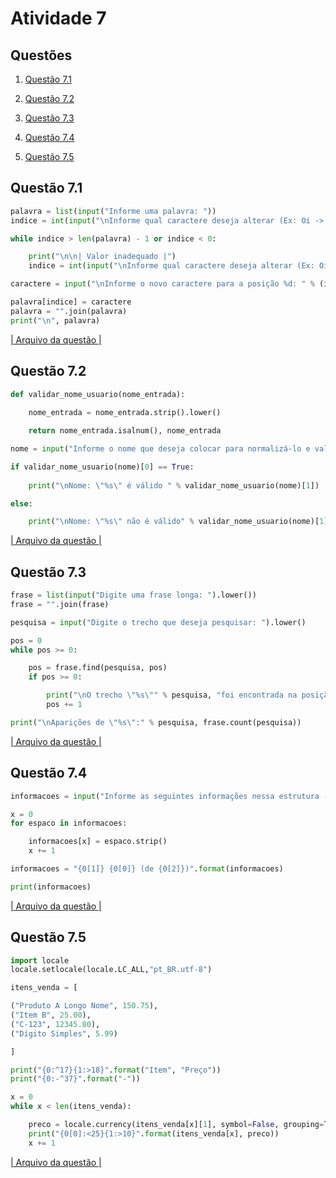 # Atividade 7
## Questões
1. [Questão 7.1](#questão-71)

2. [Questão 7.2](#questão-72)

3. [Questão 7.3](#questão-73)

4. [Questão 7.4](#questão-74)

5. [Questão 7.5](#questão-75)

## Questão 7.1
```python
palavra = list(input("Informe uma palavra: "))
indice = int(input("\nInforme qual caractere deseja alterar (Ex: Oi -> 1 = O | 2 = i): ")) - 1

while indice > len(palavra) - 1 or indice < 0:

    print("\n\n| Valor inadequado |")
    indice = int(input("\nInforme qual caractere deseja alterar (Ex: Oi -> 1 = O | 2 = i): ")) - 1

caractere = input("\nInforme o novo caractere para a posição %d: " % (indice + 1))

palavra[indice] = caractere
palavra = "".join(palavra)
print("\n", palavra)
```
[| Arquivo da questão |](q7_1.py)
## Questão 7.2
```python
def validar_nome_usuario(nome_entrada):
    
    nome_entrada = nome_entrada.strip().lower()

    return nome_entrada.isalnum(), nome_entrada

nome = input("Informe o nome que deseja colocar para normalizá-lo e validá-lo:\n")

if validar_nome_usuario(nome)[0] == True:
    
    print("\nNome: \"%s\" é válido " % validar_nome_usuario(nome)[1])

else:

    print("\nNome: \"%s\" não é válido" % validar_nome_usuario(nome)[1])
```
[| Arquivo da questão |](q7_2.py)
## Questão 7.3
```python
frase = list(input("Digite uma frase longa: ").lower())
frase = "".join(frase)

pesquisa = input("Digite o trecho que deseja pesquisar: ").lower()

pos = 0
while pos >= 0:

    pos = frase.find(pesquisa, pos)
    if pos >= 0:

        print("\nO trecho \"%s\"" % pesquisa, "foi encontrada na posição:", pos)
        pos += 1

print("\nAparições de \"%s\":" % pesquisa, frase.count(pesquisa))
```
[| Arquivo da questão |](q7_3.py)
## Questão 7.4
```python
informacoes = input("Informe as seguintes informações nessa estrutura -> Sobrenome, Nome, Cidade:\n").split(",")

x = 0
for espaco in informacoes:

    informacoes[x] = espaco.strip()
    x += 1

informacoes = "{0[1]} {0[0]} (de {0[2]})".format(informacoes)

print(informacoes)
```
[| Arquivo da questão |](q7_4.py)
## Questão 7.5
```python
import locale
locale.setlocale(locale.LC_ALL,"pt_BR.utf-8")

itens_venda = [

("Produto A Longo Nome", 150.75),
("Item B", 25.00),
("C-123", 12345.80),
("Dígito Simples", 5.99)

]

print("{0:^17}{1:>18}".format("Item", "Preço"))
print("{0:-^37}".format("-"))

x = 0
while x < len(itens_venda):

    preco = locale.currency(itens_venda[x][1], symbol=False, grouping=True)
    print("{0[0]:<25}{1:>10}".format(itens_venda[x], preco))
    x += 1
```
[| Arquivo da questão |](q7_5.py)